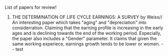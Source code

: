List of papers for review!

1. THE DETERMINATION OF LIFE CYCLE EARNINGS: A SURVEY by Weiss//
An interesting paper which takes "aging" and "depreciation" into considerration. Claiming that the earning profile is increasing in the early ages and is declining towards the end of the working period. Especially, the paper also includes a "Gender" parameter. It claims that given the same working experiece, earnings growth tends to be lower or women.
--
test
